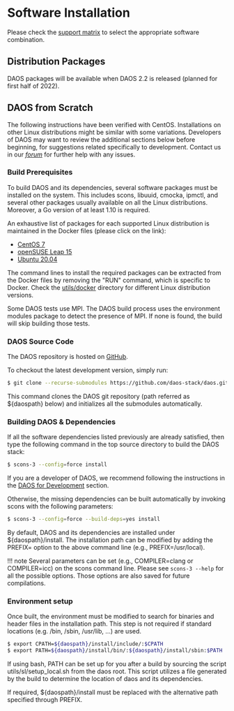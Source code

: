 # Software Installation

Please check the [support matrix](https://daos-stack.github.io/release/support_matrix)
to select the appropriate software combination.

## Distribution Packages

DAOS packages will be available when DAOS 2.2 is released (planned for first
half of 2022).

## DAOS from Scratch

The following instructions have been verified with CentOS. Installations on other
Linux distributions might be similar with some variations.
Developers of DAOS may want to review the additional sections below before beginning,
for suggestions related specifically to development. Contact us in our
[*forum*](https://daos.groups.io/g/daos) for further help with any issues.

### Build Prerequisites

To build DAOS and its dependencies, several software packages must be installed
on the system. This includes scons, libuuid, cmocka, ipmctl, and several other
packages usually available on all the Linux distributions. Moreover, a Go
version of at least 1.10 is required.

An exhaustive list of packages for each supported Linux distribution is
maintained in the Docker files (please click on the link):

-    [CentOS 7](https://github.com/daos-stack/daos/blob/master/utils/docker/Dockerfile.centos.7#L19-L79)
-    [openSUSE Leap 15](https://github.com/daos-stack/daos/blob/master/utils/docker/Dockerfile.leap.15#L36-L85)
-    [Ubuntu 20.04](https://github.com/daos-stack/daos/blob/master/1.2/utils/docker/Dockerfile.ubuntu.20.04#L14-L22)

The command lines to install the required packages can be extracted from
the Docker files by removing the "RUN" command, which is specific to Docker.
Check the [utils/docker](https://github.com/daos-stack/daos/blob/master/utils/docker)
directory for different Linux distribution versions.

Some DAOS tests use MPI. The DAOS build process uses the environment modules
package to detect the presence of MPI. If none is found, the build will skip
building those tests.

### DAOS Source Code

The DAOS repository is hosted on [GitHub](https://github.com/daos-stack/daos).

To checkout the latest development version, simply run:

```bash
$ git clone --recurse-submodules https://github.com/daos-stack/daos.git
```

This command clones the DAOS git repository (path referred as ${daospath}
below) and initializes all the submodules automatically.

### Building DAOS & Dependencies

If all the software dependencies listed previously are already satisfied, then
type the following command in the top source directory to build the DAOS stack:

```bash
$ scons-3 --config=force install
```

If you are a developer of DAOS, we recommend following the instructions in the
[DAOS for Development](https://daos-stack.github.io/dev/development/#building-daos-for-development)
section.

Otherwise, the missing dependencies can be built automatically by invoking scons
with the following parameters:

```bash
$ scons-3 --config=force --build-deps=yes install
```

By default, DAOS and its dependencies are installed under ${daospath}/install.
The installation path can be modified by adding the PREFIX= option to the above
command line (e.g., PREFIX=/usr/local).

!!! note
    Several parameters can be set (e.g., COMPILER=clang or COMPILER=icc) on the
    scons command line. Please see `scons-3 --help` for all the possible options.
    Those options are also saved for future compilations.

### Environment setup

Once built, the environment must be modified to search for binaries and header
files in the installation path. This step is not required if standard locations
(e.g. /bin, /sbin, /usr/lib, ...) are used.

```bash
$ export CPATH=${daospath}/install/include/:$CPATH
$ export PATH=${daospath}/install/bin/:${daospath}/install/sbin:$PATH
```

If using bash, PATH can be set up for you after a build by sourcing the script
utils/sl/setup\_local.sh from the daos root. This script utilizes a file
generated by the build to determine the location of daos and its dependencies.

If required, ${daospath}/install must be replaced with the alternative path
specified through PREFIX.
